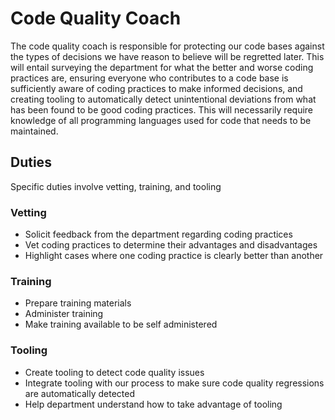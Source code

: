 # Code Quality Coach

The code quality coach is responsible for protecting our code bases against the types of decisions we have reason to believe will be regretted later.  This will entail surveying the department for what the better and worse coding practices are, ensuring everyone who contributes to a code base is sufficiently aware of coding practices to make informed decisions, and creating tooling to automatically detect unintentional deviations from what has been found to be good coding practices.  This will necessarily require knowledge of all programming languages used for code that needs to be maintained.

## Duties

Specific duties involve vetting, training, and tooling

### Vetting
- Solicit feedback from the department regarding coding practices
- Vet coding practices to determine their advantages and disadvantages
- Highlight cases where one coding practice is clearly better than another

### Training
- Prepare training materials
- Administer training
- Make training available to be self administered

### Tooling
- Create tooling to detect code quality issues
- Integrate tooling with our process to make sure code quality regressions are automatically detected
- Help department understand how to take advantage of tooling

